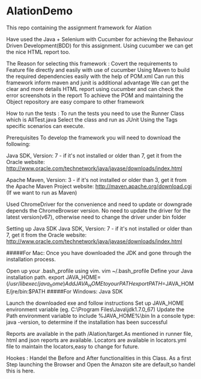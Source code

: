 # AlationDemo
This repo containing the assignment framework for Alation

Have used the Java + Selenium with Cucumber for achieving the Behaviour Driven Development(BDD) for this assignment.
Using cucumber we can get the nice HTML report too. 

The Reason for selecting this framework :
 Covert the requirements to Feature file directly and easily with use of cucumber
 Using Maven to build the required dependencies easily with the help of POM.xml
 Can run this framework inform maven and junit is additional advantage 
 We can get the clear and more details HTML report using cucumber and can check the error screenshots in the report
 To achieve the POM and maintaining the Object repository are easy compare to other framework
 
 How to run the tests :
To run the tests you need to use the Runner Class which is AllTest.java
Select the class and run as JUnit
Using the Tags specific scenarios can execute.

Prerequisites
To develop the framework you will need to download the following:

Java SDK, Version: 7 - if it's not installed or older than 7, get it from the Oracle website: http://www.oracle.com/technetwork/java/javase/downloads/index.html

Apache Maven, Version: 3 - if it's not installed or older than 3, get it from the Apache Maven Project website: http://maven.apache.org/download.cgi (If we want to run as Maven)

Used ChromeDriver for the convenience and need to update or downgrade depends the ChromeBrowser version.
No need to update the driver for the latest version(v67), otherwise need to change the driver under bin folder

Setting up Java SDK
Java SDK, Version: 7 - if it's not installed or older than 7, get it from the Oracle website: http://www.oracle.com/technetwork/java/javase/downloads/index.html

#####For Mac: Once you have downloaded the JDK and gone through the installation process.

Open up your .bash_profile using vim. vim ~/.bash_profile
Define your Java installation path. export JAVA_HOME=$(/usr/libexec/java_home)
Add JAVA_HOME to your PATH export PATH=$JAVA_HOME/jre/bin:$PATH
#####For Windows: Java SDK

Launch the downloaded exe and follow instructions
Set up JAVA_HOME environment variable (eg. C:\Program Files\Java\jdk1.7.0_67)
Update the Path environment variable to include %JAVA_HOME%\bin
In a console type: java -version, to determine if the installation has been successful

Reports are available in the path /Alation/target.As mentioned in runner file, html and json reports are available.
Locators are available in locators.yml file to maintain the locators,easy to change for future.

Hookes : Handel the Before and After functionalities in this Class. As a first Step launching the Browser and Open the Amazon site are default,so handel this is here. 
